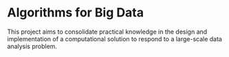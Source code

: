 # Algorithms for Big Data
This project aims to consolidate practical knowledge in the design and implementation of a computational solution to respond to a large-scale data analysis problem.
